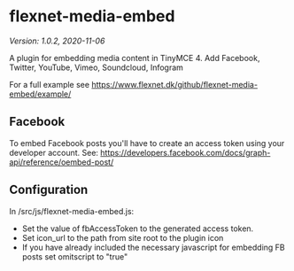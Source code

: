 # flexnet-media-embed
*Version: 1.0.2, 2020-11-06*

A plugin for embedding media content in TinyMCE 4. 
Add Facebook, Twitter, YouTube, Vimeo, Soundcloud, Infogram

For a full example see https://www.flexnet.dk/github/flexnet-media-embed/example/

## Facebook
To embed Facebook posts you'll have to create an access token using your developer account.
See: https://developers.facebook.com/docs/graph-api/reference/oembed-post/

## Configuration
In /src/js/flexnet-media-embed.js:
- Set the value of fbAccessToken  to the generated access token.
- Set icon_url to the path from site root to the plugin icon
- If you have already included the necessary javascript for embedding FB posts set omitscript to "true"
